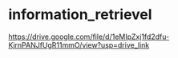# information_retrievel
https://drive.google.com/file/d/1eMIpZxj1fd2dfu-KjrnPANJfUgR11mmO/view?usp=drive_link




